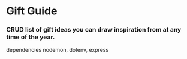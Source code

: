 # Gift Guide

### CRUD list of gift ideas you can draw inspiration from at any time of the year.

dependencies
nodemon, dotenv, express
